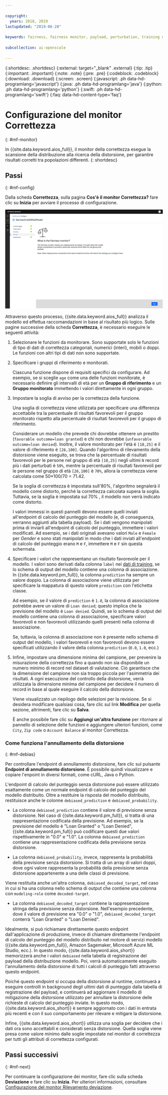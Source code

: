 ```yaml
---

copyright:
  years: 2018, 2019
lastupdated: "2019-06-28"

keywords: fairness, fairness monitor, payload, perturbation, training data, debiased

subcollection: ai-openscale

---
```


{:shortdesc: .shortdesc}
{:external: target="_blank" .external}
{:tip: .tip}
{:important: .important}
{:note: .note}
{:pre: .pre}
{:codeblock: .codeblock}
{:download: .download}
{:screen: .screen}
{:javascript: .ph data-hd-programlang='javascript'}
{:java: .ph data-hd-programlang='java'}
{:python: .ph data-hd-programlang='python'}
{:swift: .ph data-hd-programlang='swift'}
{:faq: data-hd-content-type='faq'}

# Configurazione del monitor Correttezza
{: #mf-monitor}

In {{site.data.keyword.aios_full}}, il monitor della correttezza esegue la scansione della distribuzione alla ricerca della distorsione, per garantire risultati corretti tra popolazioni differenti.
{: shortdesc}

## Passi
{: #mf-config}

Dalla scheda **Correttezza**, sulla pagina **Cos'è il monitor Correttezza?** fare clic su **Inizia** per avviare il processo di configurazione.

![Pagina Cos'è il monitor Correttezza?](images/fair-what-is.png)

Attraverso questo processo, {{site.data.keyword.aios_full}} analizza il modello ed effettua raccomandazioni in base al risultato più logico. Sulle pagine successive della scheda **Correttezza**, è necessario eseguire le seguenti attività:

1. Selezionare le funzioni da monitorare. Sono supportate solo le funzioni di tipo di dati di correttezza categoriali, numerici (interi), mobili o doppi. Le funzioni con altri tipi di dati non sono supportate.

1. Specificare i gruppi di riferimento e monitorati.

   Ciascuna funzione dispone di requisiti specifici da configurare. Ad esempio, se si sceglie `age` come una delle funzioni monitorate, è necessario definire gli intervalli di età per un **Gruppo di riferimento** e un **Gruppo monitorato** immettendo i valori direttamente in ogni gruppo.

1.  Impostare la soglia di avviso per la correttezza della funzione.

    Una soglia di correttezza viene utilizzata per specificare una differenza accettabile tra la percentuale di risultati favorevoli per il gruppo monitorato rispetto alla percentuale di risultati favorevoli per il gruppo di riferimento.

    Considerare un modello che prevede chi dovrebbe ottenere un prestito (`favorable outcome=loan granted`) e chi non dovrebbe (`unfavorable outcome=loan denied`). Inoltre, il valore monitorato per l'età è `[18,25]` e il valore di riferimento è `[26,100]`. Quando l'algoritmo di rilevamento della distorsione viene eseguito, se trova che la percentuale di risultati favorevoli per le persone nel gruppo di età `[18,25]` negli ultimi `N` record più i dati perturbati è `50%`, mentre la percentuale di risultati favorevoli per le persone nel gruppo di età `[26,100]` è `70%`, allora la correttezza viene calcolata come 50*100/70 = 71.42.

    Se la soglia di correttezza è impostata sull'80%, l'algoritmo segnalerà il modello come distorto, perché la correttezza calcolata supera la soglia. Tuttavia, se la soglia è impostata sul 70% , il modello non verrà indicato come distorto.

     I valori immessi in questi pannelli devono essere quelli inviati all'endpoint di calcolo del punteggio del modello (e, di conseguenza, verranno aggiunti alla tabella payload). Se i dati vengono manipolati prima di inviarli all'endpoint di calcolo del punteggio, immettere i valori modificati. Ad esempio, se i dati originali avevano valori `Male` e `Female` per *Gender* e sono stati manipolati in modo che i dati inviati all'endpoint di calcolo del punteggio erano `M` e `F`, immettere `M` e `F` sin questa schermata.

1.  Specificare i valori che rappresentano un risultato favorevole per il modello. I valori sono derivati dalla colonna `label` nei [dati di training](/docs/services/ai-openscale?topic=ai-openscale-trainingdata#trainingdata), se lo schema di output del modello contiene una colonna di associazione. In {{site.data.keyword.pm_full}}, la colonna `prediction` ha sempre un valore doppio. La colonna di associazione viene utilizzata per specificare la mappatura di questo valore `prediction` con l'etichetta classe.

    Ad esempio, se il valore di `prediction` è `1.0`, la colonna di associazione potrebbe avere un valore di `Loan denied`; questo implica che la previsione del modello è `Loan denied`. Quindi, se lo schema di output del modello contiene una colonna di associazione, specificare valori favorevoli e non favorevoli utilizzando quelli presenti nella colonna di associazione.

    Se, tuttavia, la colonna di associazione non è presente nello schema di output del modello, i valori favorevoli e non favorevoli devono essere specificati utilizzando il valore della colonna `prediction` (`0.0`, `1.0`, ecc.)

1.  Infine, impostare una dimensione minima del campione, per prevenire la misurazione della correttezza fino a quando non sia disponibile un numero minimo di record nel dataset di valutazione. Ciò garantisce che la dimensione del campione non sia troppo piccola per l'asimmetria dei risultati. A ogni esecuzione del controllo della distorsione, verrà utilizzata la dimensione minima del campione per decidere il numero di record in base al quale eseguire il calcolo della distorsione.

    Viene visualizzato un riepilogo delle selezioni per la revisione. Se si desidera modificare qualsiasi cosa, fare clic sul link **Modifica** per quella sezione, altrimenti, fare clic su **Salva**.

    È anche possibile fare clic su **Aggiungi un'altra funzione** per ritornare al pannello di selezione delle funzioni e aggiungere ulteriori funzioni, come `City`, `Zip code` o `Account Balance` al monitor Correttezza.

### Come funziona l'annullamento della distorsione
{: #mf-debias}

Per controllare l'endpoint di annullamento distorsione, fare clic sul pulsante **Endpoint di annullamento distorsione**. È possibile quindi visualizzare e copiare l'enpoint in diversi formati, come cURL, Java o Python. 

L'endpoint di calcolo del punteggio senza distorsione può essere utilizzato esattamente come un normale endpoint di calcolo del punteggio del modello distribuito. Oltre a restituire la risposta del modello distribuito, restituisce anche le colonne `debiased_prediction` e `debiased_probability`.

- La colonna `debiased_prediction` contiene il valore di previsione senza distorsione. Nel caso di {{site.data.keyword.pm_full}}, si tratta di una rappresentazione codificata della previsione. Ad esempio, se la previsione del modello è "Loan Granted" o "Loan Denied", {{site.data.keyword.pm_full}} può codificare questi due valori rispettivamente in "0.0" e "1.0". La colonna `debiased_prediction` contiene una rappresentazione codificata della previsione senza distorsione.

- La colonna `debiased_probability`, invece, rappresenta la probabilità della previsione senza distorsione. Si tratta di un array di valori doppi, dove ogni valore rappresenta la probabilità della previsione senza distorsione appartenente a una delle classi di previsione.

Viene restituita anche un'altra colonna, `debiased_decoded_target`, nel caso in cui si ha una colonna nello schema di output che contiene una colonna con `modeling-role` come `decoded-target`.

- La colonna `debiased_decoded_target` contiene la rappresentazione stringa della previsione senza distorsione. Nell'esempio precedente, dove il valore di previsione era "0.0" o "1.0", `debiased_decoded_target` conterrà "Loan Granted" o "Loan Denied".

Idealmente, si può richiamare direttamente questo endpoint dall'applicazione di produzione, invece di chiamare direttamente l'endpoint di calcolo del punteggio del modello distribuito nel motore di servizi modello ({{site.data.keyword.pm_full}}, Amazon Sagemaker, Microsoft Azure ML Studio, ecc.). In questo modo, {{site.data.keyword.aios_short}} memorizzerà anche i valori `debiased` nella tabella di registrazione del payload della distribuzione modello. Poi, verrà automaticamente eseguito l'annullamento della distorsione di tutti i calcoli di punteggio fatti attraverso questo endpoint.

Poiché questo endpoint si occupa della distorsione al runtime, continuerà a eseguire controlli in background degli ultimi dati di punteggio dalla tabella di registrazione del payload, e continuerà ad aggiornare il modello di mitigazione della distorsione utilizzato per annullare la distorsione delle richieste di calcolo del punteggio inviate. In questo modo, {{site.data.keyword.aios_short}} è sempre aggiornato con i dati in entrata più recenti e con il suo comportamento per rilevare e mitigare la distorsione.

Infine, {{site.data.keyword.aios_short}} utilizza una soglia per decidere che i dati ora sono accettabili e considerati senza distorsione. Quella soglia viene presa come valore minimo dalle soglie impostate nel monitor di correttezza per tutti gli attributi di correttezza configurati.

## Passi successivi
{: #mf-next}

Per continuare la configurazione dei monitor, fare clic sulla scheda **Deviazione** e fare clic su **Inizia**. Per ulteriori informazioni, consultare [Configurazione del monitor Rilevamento deviazione](/docs/services/ai-openscale?topic=ai-openscale-behavior-drift-config).
